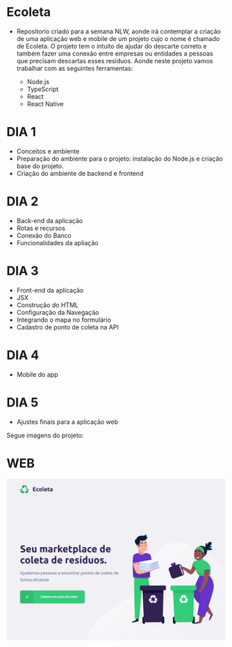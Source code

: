 # Ecoleta

- Repositorio criado para a semana NLW, aonde irá contemplar a criação de uma aplicação web e mobile de um projeto cujo o nome é chamado de Ecoleta.
O projeto tem o intuito de ajudar do descarte correto e também fazer uma conexão entre empresas ou entidades a pessoas que precisam descartas esses resíduos. Aonde neste projeto vamos trabalhar com as seguintes ferramentas:
  
  - Node.js
  - TypeScript
  - React
  - React Native

# DIA 1

- Conceitos e ambiente
- Preparação do ambiente para o projeto: instalação do Node.js e criação base do projeto.
- Criação do ambiente de backend e frontend

# DIA 2

- Back-end da aplicação
- Rotas e recursos
- Conexão do Banco
- Funcionalidades da apliação

# DIA 3

- Front-end da aplicação
- JSX
- Construção do HTML
- Configuração da Navegação
- Integrando o mapa no formulário
- Cadastro de ponto de coleta na API

# DIA 4

- Mobile do app

# DIA 5

- Ajustes finais para a aplicação web


Segue imagens do projeto:

# WEB

![Initial-Ecoleta.png](/images/Initial-Ecoleta.png)

